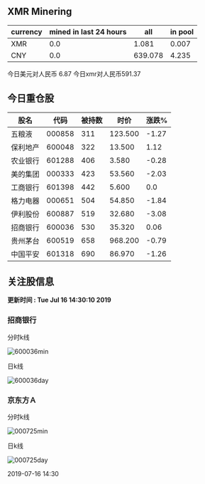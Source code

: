 ## XMR Minering

|currency|mined in last 24 hours|all|in pool|
|---|---|---|---|
|XMR|0.0|1.081|0.007|
|CNY|0.0|639.078|4.235|

今日美元对人民币 6.87	今日xmr对人民币591.37


## 今日重仓股 

|股名|代码|被持数|时价|涨跌%|
|---|---|---|---|---|
|五粮液|000858|311|123.500|-1.27|
|保利地产|600048|322|13.500|1.12|
|农业银行|601288|406|3.580|-0.28|
|美的集团|000333|423|53.560|-2.03|
|工商银行|601398|442|5.600|0.0|
|格力电器|000651|504|54.850|-1.84|
|伊利股份|600887|519|32.680|-3.08|
|招商银行|600036|530|35.320|0.06|
|贵州茅台|600519|658|968.200|-0.79|
|中国平安|601318|690|86.970|-1.26|

## 关注股信息
**更新时间 : Tue Jul 16 14:30:10 2019**
### 招商银行 
分时k线

![600036min](http://image.sinajs.cn/newchart/min/n/sh600036.gif)

日k线

![600036day](http://image.sinajs.cn/newchart/daily/n/sh600036.gif)

### 京东方Ａ 
分时k线

![000725min](http://image.sinajs.cn/newchart/min/n/sz000725.gif)

日k线

![000725day](http://image.sinajs.cn/newchart/daily/n/sz000725.gif)

2019-07-16 14:30